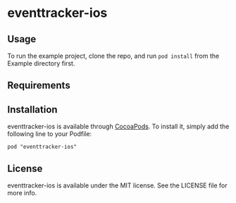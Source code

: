 # eventtracker-ios


## Usage

To run the example project, clone the repo, and run `pod install` from the Example directory first.

## Requirements

## Installation

eventtracker-ios is available through [CocoaPods](http://cocoapods.org). To install
it, simply add the following line to your Podfile:

    pod "eventtracker-ios"


## License

eventtracker-ios is available under the MIT license. See the LICENSE file for more info.

